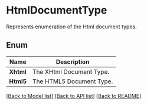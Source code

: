﻿
# HtmlDocumentType
Represents enumeration of the Html document types.

## Enum
 Name | Description
------------ | ------------
**Xhtml** | The XHtml Document Type.
**Html5** | The HTML5 Document Type.


[[Back to Model list]](../../README.md#documentation-for-models) [[Back to API list]](../../README.md#documentation-for-api-endpoints) [[Back to README]](../../README.md)


